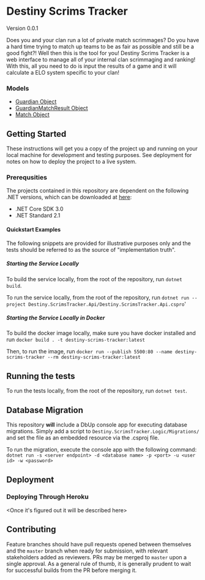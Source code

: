 # Destiny Scrims Tracker #
Version 0.0.1

Does you and your clan run a lot of private match scrimmages? Do you have a hard time trying to match up teams to be as fair as possible and still be a good fight?! Well then this is the tool for you! Destiny Scrims Tracker is a web interface to manage all of your internal clan scrimmaging and ranking! With this, all you need to do is input the results of a game and it will calculate a ELO system specific to your clan!

### Models

- [Guardian Object](Destiny.ScrimsTracker.Logic/Models/Guardian.cs)
- [GuardianMatchResult Object](Destiny.ScrimsTracker.Logic/Models/GuardianMatchResult.cs)
- [Match Object](Destiny.ScrimsTracker.Logic/Models/Match.cs)

## Getting Started

These instructions will get you a copy of the project up and running on your local machine for development and testing purposes. See deployment for notes on how to deploy the project to a live system.

### Prerequsities

The projects contained in this repository are dependent on the following .NET versions, which can be downloaded at [here](https://dotnet.microsoft.com/download/dotnet-core):

- .NET Core SDK 3.0
- .NET Standard 2.1

#### Quickstart Examples

The following snippets are provided for illustrative purposes only and the tests should be referred to as the source of "implementation truth".

##### Starting the Service Locally

To build the service locally, from the root of the repository, run `dotnet build`.

To run the service locally, from the root of the repository, run `dotnet run --project Destiny.ScrimsTracker.Api/Destiny.ScrimsTracker.Api.cspro`'

##### Starting the Service Locally in Docker 

To build the docker image locally, make sure you have docker installed and run `docker build . -t destiny-scrims-tracker:latest`

Then, to run the image, run `docker run --publish 5500:80 --name destiny-scrims-tracker --rm destiny-scrims-tracker:latest`

## Running the tests

To run the tests locally, from the root of the repository, run `dotnet test`.

## Database Migration

This repository **will** include a DbUp console app for executing database migrations. Simply add a script to `Destiny.ScrimsTracker.Logic/Migrations/` and set the file as an embedded resource via the .csproj file.

To run the migration, execute the console app with the following command:
`dotnet run -s <server endpoint> -d <database name> -p <port> -u <user id> -w <password>`


## Deployment

### Deploying Through Heroku

<Once it's figured out it will be described here>

## Contributing

Feature branches should have pull requests opened between themselves and the `master` branch when ready for submission, with relevant stakeholders added as reviewers. PRs may be merged to `master` upon a single approval. As a general rule of thumb, it is generally prudent to wait for successful builds from the PR before merging it.

